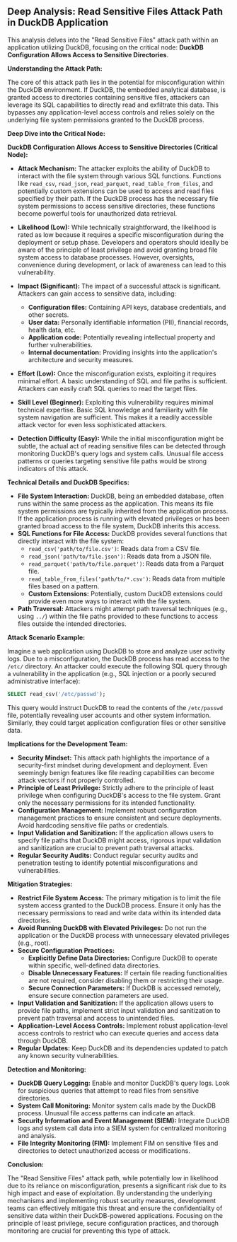 ## Deep Analysis: Read Sensitive Files Attack Path in DuckDB Application

This analysis delves into the "Read Sensitive Files" attack path within an application utilizing DuckDB, focusing on the critical node: **DuckDB Configuration Allows Access to Sensitive Directories**.

**Understanding the Attack Path:**

The core of this attack path lies in the potential for misconfiguration within the DuckDB environment. If DuckDB, the embedded analytical database, is granted access to directories containing sensitive files, attackers can leverage its SQL capabilities to directly read and exfiltrate this data. This bypasses any application-level access controls and relies solely on the underlying file system permissions granted to the DuckDB process.

**Deep Dive into the Critical Node:**

**DuckDB Configuration Allows Access to Sensitive Directories (Critical Node):**

* **Attack Mechanism:**  The attacker exploits the ability of DuckDB to interact with the file system through various SQL functions. Functions like `read_csv`, `read_json`, `read_parquet`, `read_table_from_files`, and potentially custom extensions can be used to access and read files specified by their path. If the DuckDB process has the necessary file system permissions to access sensitive directories, these functions become powerful tools for unauthorized data retrieval.

* **Likelihood (Low):** While technically straightforward, the likelihood is rated as low because it requires a specific misconfiguration during the deployment or setup phase. Developers and operators should ideally be aware of the principle of least privilege and avoid granting broad file system access to database processes. However, oversights, convenience during development, or lack of awareness can lead to this vulnerability.

* **Impact (Significant):** The impact of a successful attack is significant. Attackers can gain access to sensitive data, including:
    * **Configuration files:** Containing API keys, database credentials, and other secrets.
    * **User data:** Personally identifiable information (PII), financial records, health data, etc.
    * **Application code:** Potentially revealing intellectual property and further vulnerabilities.
    * **Internal documentation:** Providing insights into the application's architecture and security measures.

* **Effort (Low):** Once the misconfiguration exists, exploiting it requires minimal effort. A basic understanding of SQL and file paths is sufficient. Attackers can easily craft SQL queries to read the target files.

* **Skill Level (Beginner):**  Exploiting this vulnerability requires minimal technical expertise. Basic SQL knowledge and familiarity with file system navigation are sufficient. This makes it a readily accessible attack vector for even less sophisticated attackers.

* **Detection Difficulty (Easy):**  While the initial misconfiguration might be subtle, the actual act of reading sensitive files can be detected through monitoring DuckDB's query logs and system calls. Unusual file access patterns or queries targeting sensitive file paths would be strong indicators of this attack.

**Technical Details and DuckDB Specifics:**

* **File System Interaction:** DuckDB, being an embedded database, often runs within the same process as the application. This means its file system permissions are typically inherited from the application process. If the application process is running with elevated privileges or has been granted broad access to the file system, DuckDB inherits this access.
* **SQL Functions for File Access:**  DuckDB provides several functions that directly interact with the file system:
    * `read_csv('path/to/file.csv')`: Reads data from a CSV file.
    * `read_json('path/to/file.json')`: Reads data from a JSON file.
    * `read_parquet('path/to/file.parquet')`: Reads data from a Parquet file.
    * `read_table_from_files('path/to/*.csv')`: Reads data from multiple files based on a pattern.
    * **Custom Extensions:**  Potentially, custom DuckDB extensions could provide even more ways to interact with the file system.
* **Path Traversal:** Attackers might attempt path traversal techniques (e.g., using `../`) within the file paths provided to these functions to access files outside the intended directories.

**Attack Scenario Example:**

Imagine a web application using DuckDB to store and analyze user activity logs. Due to a misconfiguration, the DuckDB process has read access to the `/etc/` directory. An attacker could execute the following SQL query through a vulnerability in the application (e.g., SQL injection or a poorly secured administrative interface):

```sql
SELECT read_csv('/etc/passwd');
```

This query would instruct DuckDB to read the contents of the `/etc/passwd` file, potentially revealing user accounts and other system information. Similarly, they could target application configuration files or other sensitive data.

**Implications for the Development Team:**

* **Security Mindset:** This attack path highlights the importance of a security-first mindset during development and deployment. Even seemingly benign features like file reading capabilities can become attack vectors if not properly controlled.
* **Principle of Least Privilege:**  Strictly adhere to the principle of least privilege when configuring DuckDB's access to the file system. Grant only the necessary permissions for its intended functionality.
* **Configuration Management:** Implement robust configuration management practices to ensure consistent and secure deployments. Avoid hardcoding sensitive file paths or credentials.
* **Input Validation and Sanitization:** If the application allows users to specify file paths that DuckDB might access, rigorous input validation and sanitization are crucial to prevent path traversal attacks.
* **Regular Security Audits:** Conduct regular security audits and penetration testing to identify potential misconfigurations and vulnerabilities.

**Mitigation Strategies:**

* **Restrict File System Access:** The primary mitigation is to limit the file system access granted to the DuckDB process. Ensure it only has the necessary permissions to read and write data within its intended data directories.
* **Avoid Running DuckDB with Elevated Privileges:**  Do not run the application or the DuckDB process with unnecessary elevated privileges (e.g., root).
* **Secure Configuration Practices:**
    * **Explicitly Define Data Directories:**  Configure DuckDB to operate within specific, well-defined data directories.
    * **Disable Unnecessary Features:** If certain file reading functionalities are not required, consider disabling them or restricting their usage.
    * **Secure Connection Parameters:**  If DuckDB is accessed remotely, ensure secure connection parameters are used.
* **Input Validation and Sanitization:**  If the application allows users to provide file paths, implement strict input validation and sanitization to prevent path traversal and access to unintended files.
* **Application-Level Access Controls:** Implement robust application-level access controls to restrict who can execute queries and access data through DuckDB.
* **Regular Updates:** Keep DuckDB and its dependencies updated to patch any known security vulnerabilities.

**Detection and Monitoring:**

* **DuckDB Query Logging:** Enable and monitor DuckDB's query logs. Look for suspicious queries that attempt to read files from sensitive directories.
* **System Call Monitoring:** Monitor system calls made by the DuckDB process. Unusual file access patterns can indicate an attack.
* **Security Information and Event Management (SIEM):** Integrate DuckDB logs and system call data into a SIEM system for centralized monitoring and analysis.
* **File Integrity Monitoring (FIM):** Implement FIM on sensitive files and directories to detect unauthorized access or modifications.

**Conclusion:**

The "Read Sensitive Files" attack path, while potentially low in likelihood due to its reliance on misconfiguration, presents a significant risk due to its high impact and ease of exploitation. By understanding the underlying mechanisms and implementing robust security measures, development teams can effectively mitigate this threat and ensure the confidentiality of sensitive data within their DuckDB-powered applications. Focusing on the principle of least privilege, secure configuration practices, and thorough monitoring are crucial for preventing this type of attack.
